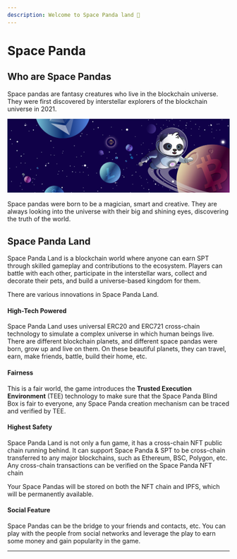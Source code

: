 ```yaml
---
description: Welcome to Space Panda land 🐼
---
```


# Space Panda

## Who are Space Pandas

Space pandas are fantasy creatures who live in the blockchain universe.  They were first discovered by interstellar explorers of the blockchain universe in 2021.

![](.gitbook/assets/banner.png)

Space pandas were born to be a magician, smart and creative. They are always looking into the universe with their big and shining eyes,  discovering the truth of the world.

## Space Panda Land

Space Panda Land is a blockchain world where anyone can earn SPT through skilled gameplay and contributions to the ecosystem. Players can battle with each other,  participate in the interstellar wars, collect and decorate their pets, and build a universe-based kingdom for them.

There are various innovations in Space Panda Land.

#### High-Tech Powered

Space Panda Land uses universal ERC20 and ERC721 cross-chain technology to simulate a complex universe in which human beings live. There are different blockchain planets, and different space pandas were born, grow up and live on them. On these beautiful planets, they can travel, earn, make friends, battle, build their home, etc.

#### Fairness

This is a fair world, the game introduces the **Trusted Execution Environment** (TEE) technology to make sure that the Space Panda Blind Box is fair to everyone,  any Space Panda creation mechanism can be traced and verified by TEE.

#### Highest Safety

Space Panda Land is not only a fun game, it has a cross-chain NFT public chain running behind. It can support Space Panda & SPT to be cross-chain transferred to any major blockchains, such as Ethereum, BSC, Polygon, etc. Any cross-chain transactions can be verified on the Space Panda NFT chain

Your Space Pandas will be stored on both the NFT chain and IPFS, which will be permanently available.

#### Social Feature

Space Pandas can be the bridge to your friends and contacts, etc. You can play with the people from social networks and leverage the play to earn some money and gain popularity in the game.



****
